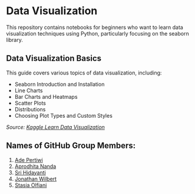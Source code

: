 # Data Visualization

This repository contains notebooks for beginners who want to learn data visualization techniques using Python, particularly focusing on the seaborn library.

## Data Visualization Basics

This guide covers various topics of data visualization, including:

- Seaborn Introduction and Installation
- Line Charts
- Bar Charts and Heatmaps
- Scatter Plots
- Distributions
- Choosing Plot Types and Custom Styles

*Source: [Kaggle Learn Data Visualization](https://www.kaggle.com/learn/data-visualization)*

## Names of GitHub Group Members:

1. [Ade Pertiwi](https://github.com/adepertiwi)
2. [Aprodhita Nanda](https://github.com/aprodhita)
3. [Sri Hidayanti](https://github.com/shidayanti12)
4. [Jonathan Wilbert](https://github.com/jowilb)
5. [Stasia Olfiani](https://github.com/13stasiaolfiani)


